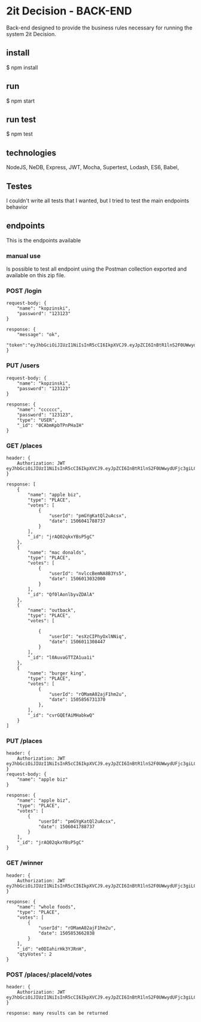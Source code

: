 # 2it Decision - BACK-END

Back-end designed to provide the business rules necessary for running the system 2it Decision.

## install

$ npm install

## run

$ npm start

## run test

$ npm test

## technologies

NodeJS, NeDB, Express, JWT, Mocha, Supertest, Lodash, ES6, Babel, 

## Testes

I couldn't write all tests that I wanted, but I tried to test the main endpoints behavior

## endpoints

This is the endpoints available

### manual use

Is possible to test all endpoint using the Postman collection exported and available on this zip file.

### POST    /login

    request-body: {
        "name": "kopzinski",
        "password": "123123"
    }

    response: {
        "message": "ok",
        "token":"eyJhbGciOiJIUzI1NiIsInR5cCI6IkpXVCJ9.eyJpZCI6InBtR1lnS2F0UWwydUFjc3giLCJpYXQiOjE1MDYwNDE1OTl9.4vIXMLXuH_WhKbs7uvqN2GuWtJPIWk0EKBunYlsFzhA"
    }


### PUT     /users

    request-body: {
        "name": "kopzinski",
        "password": "123123"
    }

    response: {
        "name": "cccccc",
        "password": "123123",
        "type": "USER",
        "_id": "0CAbmKpbTPnPHaIH"
    }

### GET     /places

    header: {
        Authorization: JWT eyJhbGciOiJIUzI1NiIsInR5cCI6IkpXVCJ9.eyJpZCI6InBtR1lnS2F0UWwydUFjc3giLCJpYXQiOjE1MDYwNDE1OTl9.4vIXMLXuH_WhKbs7uvqN2GuWtJPIWk0EKBunYlsFzhA
    }
    
    response: [
        {
            "name": "apple biz",
            "type": "PLACE",
            "votes": [
                {
                    "userId": "pmGYgKatQl2uAcsx",
                    "date": 1506041788737
                }
            ],
            "_id": "jrAQ02qkxYBsP5gC"
        },
        {
            "name": "mac donalds",
            "type": "PLACE",
            "votes": [
                {
                    "userId": "nvlccBemNA8B3Ys5",
                    "date": 1506013032000
                }
            ],
            "_id": "Qf0lAonlbyvZDAlA"
        },
        {
            "name": "outback",
            "type": "PLACE",
            "votes": [

                {
                    "userId": "esXzCIPhyOxlNNiq",
                    "date": 1506011308447
                }
            ],
            "_id": "l0AuvaGTTZA1ua1i"
        },
        {
            "name": "burger king",
            "type": "PLACE",
            "votes": [
                {
                    "userId": "rOMamA02ajF1hm2u",
                    "date": 1505856731370
                },
            ],
            "_id": "cvrGQEfAiMHabkwQ"
        }
    ]

### PUT     /places

    header: {
        Authorization: JWT eyJhbGciOiJIUzI1NiIsInR5cCI6IkpXVCJ9.eyJpZCI6InBtR1lnS2F0UWwydUFjc3giLCJpYXQiOjE1MDYwNDE1OTl9.4vIXMLXuH_WhKbs7uvqN2GuWtJPIWk0EKBunYlsFzhA
    }
    request-body: {
        "name": "apple biz"
    }

    response: {
        "name": "apple biz",
        "type": "PLACE",
        "votes": [
            {
                "userId": "pmGYgKatQl2uAcsx",
                "date": 1506041788737
            }
        ],
        "_id": "jrAQ02qkxYBsP5gC"
    }



### GET     /winner

    header: {
        Authorization: JWT eyJhbGciOiJIUzI1NiIsInR5cCI6IkpXVCJ9.eyJpZCI6InBtR1lnS2F0UWwydUFjc3giLCJpYXQiOjE1MDYwNDE1OTl9.4vIXMLXuH_WhKbs7uvqN2GuWtJPIWk0EKBunYlsFzhA
    }

    response: {
        "name": "whole foods",
        "type": "PLACE",
        "votes": [
            {
                "userId": "rOMamA02ajF1hm2u",
                "date": 1505853662838
            }
        ],
        "_id": "e0DIahirHk3YJRnH",
        "qtyVotes": 2
    }


### POST    /places/:placeId/votes

    header: {
        Authorization: JWT eyJhbGciOiJIUzI1NiIsInR5cCI6IkpXVCJ9.eyJpZCI6InBtR1lnS2F0UWwydUFjc3giLCJpYXQiOjE1MDYwNDE1OTl9.4vIXMLXuH_WhKbs7uvqN2GuWtJPIWk0EKBunYlsFzhA
    }

    response: many results can be returned
